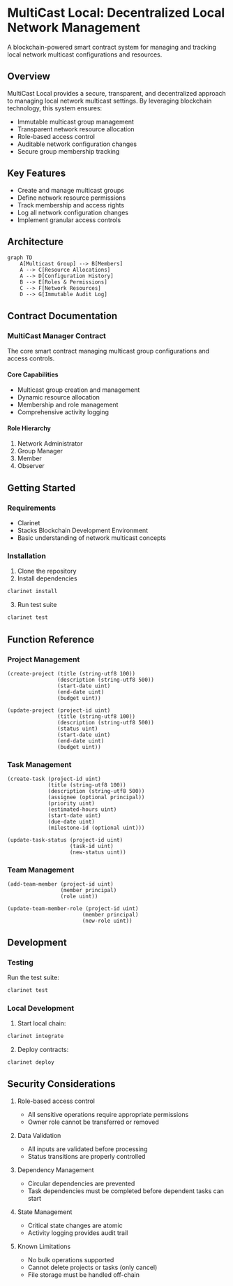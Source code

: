 # MultiCast Local: Decentralized Local Network Management

A blockchain-powered smart contract system for managing and tracking local network multicast configurations and resources.

## Overview

MultiCast Local provides a secure, transparent, and decentralized approach to managing local network multicast settings. By leveraging blockchain technology, this system ensures:

- Immutable multicast group management
- Transparent network resource allocation
- Role-based access control
- Auditable network configuration changes
- Secure group membership tracking

## Key Features

- Create and manage multicast groups
- Define network resource permissions
- Track membership and access rights
- Log all network configuration changes
- Implement granular access controls

## Architecture

```mermaid
graph TD
    A[Multicast Group] --> B[Members]
    A --> C[Resource Allocations]
    A --> D[Configuration History]
    B --> E[Roles & Permissions]
    C --> F[Network Resources]
    D --> G[Immutable Audit Log]
```

## Contract Documentation

### MultiCast Manager Contract

The core smart contract managing multicast group configurations and access controls.

#### Core Capabilities
- Multicast group creation and management
- Dynamic resource allocation
- Membership and role management
- Comprehensive activity logging

#### Role Hierarchy
1. Network Administrator
2. Group Manager
3. Member
4. Observer

## Getting Started

### Requirements
- Clarinet
- Stacks Blockchain Development Environment
- Basic understanding of network multicast concepts

### Installation

1. Clone the repository
2. Install dependencies
```bash
clarinet install
```
3. Run test suite
```bash
clarinet test
```

## Function Reference

### Project Management

```clarity
(create-project (title (string-utf8 100)) 
                (description (string-utf8 500))
                (start-date uint)
                (end-date uint)
                (budget uint))
```

```clarity
(update-project (project-id uint)
                (title (string-utf8 100))
                (description (string-utf8 500))
                (status uint)
                (start-date uint)
                (end-date uint)
                (budget uint))
```

### Task Management

```clarity
(create-task (project-id uint)
             (title (string-utf8 100))
             (description (string-utf8 500))
             (assignee (optional principal))
             (priority uint)
             (estimated-hours uint)
             (start-date uint)
             (due-date uint)
             (milestone-id (optional uint)))
```

```clarity
(update-task-status (project-id uint)
                    (task-id uint)
                    (new-status uint))
```

### Team Management

```clarity
(add-team-member (project-id uint)
                 (member principal)
                 (role uint))
```

```clarity
(update-team-member-role (project-id uint)
                        (member principal)
                        (new-role uint))
```

## Development

### Testing

Run the test suite:
```bash
clarinet test
```

### Local Development

1. Start local chain:
```bash
clarinet integrate
```

2. Deploy contracts:
```bash
clarinet deploy
```

## Security Considerations

1. Role-based access control
   - All sensitive operations require appropriate permissions
   - Owner role cannot be transferred or removed

2. Data Validation
   - All inputs are validated before processing
   - Status transitions are properly controlled

3. Dependency Management
   - Circular dependencies are prevented
   - Task dependencies must be completed before dependent tasks can start

4. State Management
   - Critical state changes are atomic
   - Activity logging provides audit trail

5. Known Limitations
   - No bulk operations supported
   - Cannot delete projects or tasks (only cancel)
   - File storage must be handled off-chain